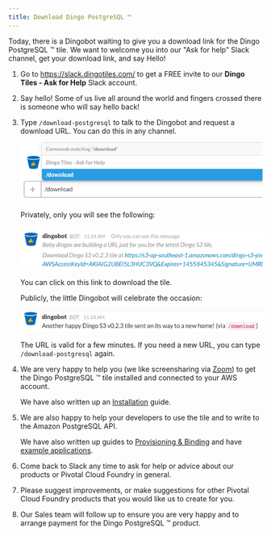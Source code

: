 ```yaml
---
title: Download Dingo PostgreSQL ™
---
```


Today, there is a Dingobot waiting to give you a download link for the Dingo PostgreSQL ™ tile. We want to welcome you into our "Ask for help" Slack channel, get your download link, and say Hello!

1. Go to https://slack.dingotiles.com/ to get a FREE invite to our **Dingo Tiles - Ask for Help** Slack account.
2. Say hello! Some of us live all around the world and fingers crossed there is someone who will say hello back!
3. Type `/download-postgresql` to talk to the Dingobot and request a download URL. You can do this in any channel.

    ![download](images/dingobot-download.png)

    Privately, only you will see the following:

    ![private](images/dingobot-download-private.png)

    You can click on this link to download the tile.

    Publicly, the little Dingobot will celebrate the occasion:

    ![public](images/dingobot-download-public.png)

    The URL is valid for a few minutes. If you need a new URL, you can type `/download-postgresql` again.

4. We are very happy to help you (we like screensharing via [Zoom](https://zoom.us)) to get the Dingo PostgreSQL ™ tile installed and connected to your AWS account.

    We have also written up an [Installation](installation.html) guide.

5. We are also happy to help your developers to use the tile and to write to the Amazon PostgreSQL API.

    We have also written up guides to [Provisioning &amp; Binding](usage-provision.html) and have [example applications](lang-examples.html).

6. Come back to Slack any time to ask for help or advice about our products or Pivotal Cloud Foundry in general.

7. Please suggest improvements, or make suggestions for other Pivotal Cloud Foundry products that you would like us to create for you.

7. Our Sales team will follow up to ensure you are very happy and to arrange payment for the Dingo PostgreSQL ™ product.
